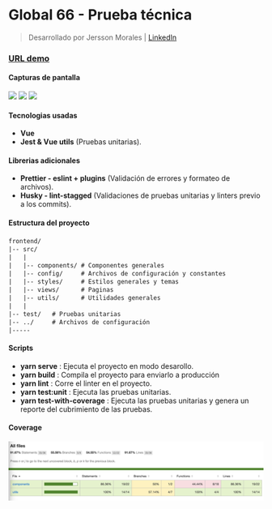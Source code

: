 # Global 66 - Prueba técnica

> Desarrollado por Jersson Morales | [LinkedIn](https://www.linkedin.com/in/jersson-stiven-morales-alza-022115183/)

### [URL demo](https://pokedex-olive-mu.vercel.app/)

#### Capturas de pantalla
<img src="https://user-images.githubusercontent.com/45905864/110226087-da36b500-7eb9-11eb-87d7-0f4c7aae5438.png" width="600px" />
<img src="https://user-images.githubusercontent.com/45905864/110226117-677a0980-7eba-11eb-8cc9-f1a085277107.png" width="600px" />
<img src="https://user-images.githubusercontent.com/45905864/110226030-35b47300-7eb9-11eb-941d-db12b8c6558b.png" width="600px" />

#### Tecnologias usadas

- **Vue**
- **Jest & Vue utils** (Pruebas unitarias).

#### Librerias adicionales

- **Prettier - eslint + plugins** (Validación de errores y formateo de archivos).
- **Husky - lint-stagged** (Validaciones de pruebas unitarias y linters previo a los commits).

#### Estructura  del proyecto

    frontend/
    |-- src/
    |   |
    |   |-- components/ # Componentes generales
    |   |-- config/     # Archivos de configuración y constantes
    |   |-- styles/     # Estilos generales y temas
    |   |-- views/      # Paginas
    |   |-- utils/      # Utilidades generales
    |   |
    |-- test/   # Pruebas unitarias
    |-- ../     # Archivos de configuración
    |-----

#### Scripts

-  **yarn serve** : Ejecuta el proyecto en modo desarollo.
-  **yarn build** : Compila el proyecto para enviarlo a producción
-  **yarn lint** : Corre el linter en el proyecto.
-  **yarn test:unit** : Ejecuta las pruebas unitarias.
-  **yarn test-with-coverage** : Ejecuta las pruebas unitarias y genera un reporte del cubrimiento
    de las pruebas.


#### Coverage
![coverage](./coverage.png)
